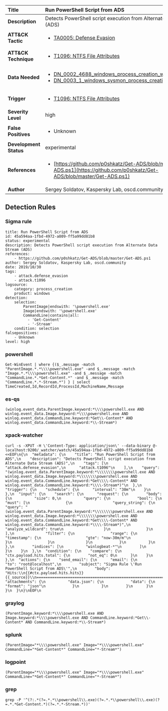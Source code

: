 | Title                    | Run PowerShell Script from ADS       |
|:-------------------------|:------------------|
| **Description**          | Detects PowerShell script execution from Alternate Data Stream (ADS) |
| **ATT&amp;CK Tactic**    |  <ul><li>[TA0005: Defense Evasion](https://attack.mitre.org/tactics/TA0005)</li></ul>  |
| **ATT&amp;CK Technique** | <ul><li>[T1096: NTFS File Attributes](https://attack.mitre.org/techniques/T1096)</li></ul>  |
| **Data Needed**          | <ul><li>[DN_0002_4688_windows_process_creation_with_commandline](../Data_Needed/DN_0002_4688_windows_process_creation_with_commandline.md)</li><li>[DN_0003_1_windows_sysmon_process_creation](../Data_Needed/DN_0003_1_windows_sysmon_process_creation.md)</li></ul>  |
| **Trigger**              | <ul><li>[T1096: NTFS File Attributes](../Triggers/T1096.md)</li></ul>  |
| **Severity Level**       | high |
| **False Positives**      | <ul><li>Unknown</li></ul>  |
| **Development Status**   | experimental |
| **References**           | <ul><li>[https://github.com/p0shkatz/Get-ADS/blob/master/Get-ADS.ps1](https://github.com/p0shkatz/Get-ADS/blob/master/Get-ADS.ps1)</li></ul>  |
| **Author**               | Sergey Soldatov, Kaspersky Lab, oscd.community |


## Detection Rules

### Sigma rule

```
title: Run PowerShell Script from ADS
id: 45a594aa-1fbd-4972-a809-ff5a99dd81b8
status: experimental
description: Detects PowerShell script execution from Alternate Data Stream (ADS)
references:
    - https://github.com/p0shkatz/Get-ADS/blob/master/Get-ADS.ps1
author: Sergey Soldatov, Kaspersky Lab, oscd.community
date: 2019/10/30
tags:
    - attack.defense_evasion
    - attack.t1096
logsource:
    category: process_creation
    product: windows
detection:
    selection:
        ParentImage|endswith: '\powershell.exe'
        Image|endswith: '\powershell.exe'
        CommandLine|contains|all: 
          - 'Get-Content'
          - '-Stream'
    condition: selection
falsepositives:
    - Unknown
level: high

```





### powershell
    
```
Get-WinEvent | where {($_.message -match "ParentImage.*.*\\\\powershell.exe" -and $_.message -match "Image.*.*\\\\powershell.exe" -and $_.message -match "CommandLine.*.*Get-Content.*" -and $_.message -match "CommandLine.*.*-Stream.*") } | select TimeCreated,Id,RecordId,ProcessId,MachineName,Message
```


### es-qs
    
```
(winlog.event_data.ParentImage.keyword:*\\\\powershell.exe AND winlog.event_data.Image.keyword:*\\\\powershell.exe AND winlog.event_data.CommandLine.keyword:*Get\\-Content* AND winlog.event_data.CommandLine.keyword:*\\-Stream*)
```


### xpack-watcher
    
```
curl -s -XPUT -H \'Content-Type: application/json\' --data-binary @- localhost:9200/_watcher/watch/45a594aa-1fbd-4972-a809-ff5a99dd81b8 <<EOF\n{\n  "metadata": {\n    "title": "Run PowerShell Script from ADS",\n    "description": "Detects PowerShell script execution from Alternate Data Stream (ADS)",\n    "tags": [\n      "attack.defense_evasion",\n      "attack.t1096"\n    ],\n    "query": "(winlog.event_data.ParentImage.keyword:*\\\\\\\\powershell.exe AND winlog.event_data.Image.keyword:*\\\\\\\\powershell.exe AND winlog.event_data.CommandLine.keyword:*Get\\\\-Content* AND winlog.event_data.CommandLine.keyword:*\\\\-Stream*)"\n  },\n  "trigger": {\n    "schedule": {\n      "interval": "30m"\n    }\n  },\n  "input": {\n    "search": {\n      "request": {\n        "body": {\n          "size": 0,\n          "query": {\n            "bool": {\n              "must": [\n                {\n                  "query_string": {\n                    "query": "(winlog.event_data.ParentImage.keyword:*\\\\\\\\powershell.exe AND winlog.event_data.Image.keyword:*\\\\\\\\powershell.exe AND winlog.event_data.CommandLine.keyword:*Get\\\\-Content* AND winlog.event_data.CommandLine.keyword:*\\\\-Stream*)",\n                    "analyze_wildcard": true\n                  }\n                }\n              ],\n              "filter": {\n                "range": {\n                  "timestamp": {\n                    "gte": "now-30m/m"\n                  }\n                }\n              }\n            }\n          }\n        },\n        "indices": [\n          "winlogbeat-*"\n        ]\n      }\n    }\n  },\n  "condition": {\n    "compare": {\n      "ctx.payload.hits.total": {\n        "not_eq": 0\n      }\n    }\n  },\n  "actions": {\n    "send_email": {\n      "email": {\n        "to": "root@localhost",\n        "subject": "Sigma Rule \'Run PowerShell Script from ADS\'",\n        "body": "Hits:\\n{{#ctx.payload.hits.hits}}{{_source}}\\n================================================================================\\n{{/ctx.payload.hits.hits}}",\n        "attachments": {\n          "data.json": {\n            "data": {\n              "format": "json"\n            }\n          }\n        }\n      }\n    }\n  }\n}\nEOF\n
```


### graylog
    
```
(ParentImage.keyword:*\\\\powershell.exe AND Image.keyword:*\\\\powershell.exe AND CommandLine.keyword:*Get\\-Content* AND CommandLine.keyword:*\\-Stream*)
```


### splunk
    
```
(ParentImage="*\\\\powershell.exe" Image="*\\\\powershell.exe" CommandLine="*Get-Content*" CommandLine="*-Stream*")
```


### logpoint
    
```
(ParentImage="*\\\\powershell.exe" Image="*\\\\powershell.exe" CommandLine="*Get-Content*" CommandLine="*-Stream*")
```


### grep
    
```
grep -P '^(?:.*(?=.*.*\\powershell\\.exe)(?=.*.*\\powershell\\.exe)(?=.*.*Get-Content.*)(?=.*.*-Stream.*))'
```



